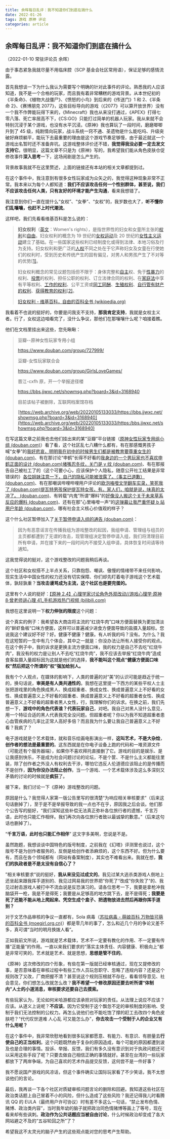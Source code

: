 ```yaml
---
title: 余晖每日乱评：我不知道你们到底在搞什么
date: 2022-01-26
tags: 游戏 原神 评论
categories: article
---
```


## 余晖每日乱评：我不知道你们到底在搞什么

（2022-01-10 常驻评论员 余晖）

由于事态紧急我就尽量不用临床腔（SCP 基金会社区常用语），保证足够的感情流露。

首先我想谈一下为什么我认为需要写个明确的针对此事件的评论。熟悉我的人应该知道，我不是一个合格的玩家，而且我有着非常糟糕的游戏背景。从本世纪初的《半条命》、《植物大战僵尸》、《愤怒的小鸟》到后来的《传送门》1 和 2、《半条命 2》、《赛博朋克 2077》，这些目标导向的游戏（《2077》可以算开放世界）没有一个我不作弊能玩得下来的，《Minecraft》我也从来没打通过，《APEX》打得七零八落、死亡率居高不下，《CS:GO》只能打过简单的机器人玩家。我从来就不会特别沉浸于某个游戏，也没有水平沉浸。《原神》我也算玩了一段时间，磨磨唧唧升到了 45 级，纯剧情向玩家，战斗系统一窍不通、圣遗物是什么能吃吗、升级突破好麻烦躺平，能玩下去最重要的理由是这个游戏节奏足够慢，由于最近就这一个游戏出名暂时还不准备弃坑。这游戏整体评价还不错，**我觉得我没必要一定去发文支持它**。很明显，这篇文章不只是为《原神》写的，我希望我们能从角色皮肤仓促修改事件**深入思考**一下，这场闹剧是怎么产生的。

背景故事我就不在这里赘述，上面的链接还有本站的相关文章都提到过。

在这个事件中，我注意到有很多女性玩家成为众矢之的，我觉得这种现象非常不正常。我本来以为每个人都知道：**我们不应该攻击任何一个性别群体，甚至说，我们不应该攻击任何人类，只有友好的环境才能产生沟通**，看来我想错了。

我注意到你们一直在提什么“女权”、“女拳”、“女权”的，我岁数也大了，**听不懂你们乱嚷嚷，也赶不上时代潮流**。

这样吧，我们先看看维基百科是怎么说的：

> **妇女权利**（[英文](https://zh.wikipedia.org/wiki/英文)：Women's rights），是指世界性的妇女和女童所主张的[权利](https://zh.wikipedia.org/wiki/權利)和[自由](https://zh.wikipedia.org/wiki/自由)。妇女权利的概念为 19 世纪的[女权运动](https://zh.wikipedia.org/wiki/女權運動)及 20 世纪的[女性主义运动](https://zh.wikipedia.org/w/index.php?title=女性主義運動&action=edit&redlink=1)建立了基础。在一些国家这些权利已经制度化或得到法律、本地习俗及行为支持。妇女权利和更广泛的[人权](https://zh.wikipedia.org/wiki/人權)不同之处在于它声称妇女及女童在行使她们的权利时，受到历史和传统产生的固有偏见，对男人和男孩产生了不对等的优势[[1\]](https://zh.wikipedia.org/wiki/婦女權利#cite_note-Hosken-1)。
>
> 妇女权利概念的常见议题包括但不限于：身体完整和[自主](https://zh.wikipedia.org/wiki/自主)权、免于[性暴力](https://zh.wikipedia.org/wiki/性暴力)的权利、[投票](https://zh.wikipedia.org/wiki/妇女投票)的权利、担任公职的权利、订立法律合同的权利、在[家庭法](https://zh.wikipedia.org/wiki/家庭法)中享有平等权利、[工作的权利](https://zh.wikipedia.org/w/index.php?title=工作的权利&action=edit&redlink=1)、公平工资或[同工同酬](https://zh.wikipedia.org/wiki/同工同酬)、[生殖权利](https://zh.wikipedia.org/wiki/生殖权利)、[自行管有财产的权利](https://zh.wikipedia.org/wiki/财产权)、[获得教育的权利](https://zh.wikipedia.org/wiki/受教育权)[[2\]](https://zh.wikipedia.org/wiki/婦女權利#cite_note-quarterly-2)。
>
> [妇女权利 - 维基百科，自由的百科全书 (wikipedia.org)](https://zh.wikipedia.org/wiki/婦女權利)

我看着不也说的挺好的，你要是问我支不支持，**那我肯定支持**，我就是女权主义者。行了，女权这边咱看完了，没什么争议，那他们在那嚷嚷什么呢？咱接着瞧。

他们在文档里挂出来这些，您先瞅瞅：

> 豆瓣--原神女性玩家专用小组
>
> https://www.douban.com/group/727999/
>
> 豆瓣-女性玩家联合会
>
> https://www.douban.com/group/GirlsLoveGames/
>
> 晋江-cxfh 原，开一个举报途径楼
>
> https://bbs.jjwxc.net/showmsg.php?board=3&id=3168940
>
> 目前该帖子被删除，互联网档案馆存档
>
> [https://web.archive.org/web/20220105133033/https://bbs.jjwxc.net/showmsg.php?board=3&id=3168940](https://web.archive.org/web/20220105133033/https:/bbs.jjwxc.net/showmsg.php?board=3&id=3168940)

在写这篇文章之前我也去他们挂出来的某“豆瓣”平台链接（[原神女性玩家专用组小组 (douban.com)](https://www.douban.com/group/727999/)）看了看，这个社区乱七八糟什么都有，有在那感慨男孩子喊“女拳”的[我好悲哀，明明我在初中的时候男生们都是被教育要尊重女生的 (douban.com)](https://www.douban.com/group/topic/257617120/?_dtcc=1&_i=1795655_lkqB7s)、有在那讨论“申鹤”长得不好看的[我身边的一个男玩家也不喜欢申鹤正面的设计 (douban.com)](https://www.douban.com/group/topic/257614464/?_dtcc=1&_i=1795605_lkqB7s)[堵嘴忍冬纹，关门是 y 纹 (douban.com)](https://www.douban.com/group/topic/257543360/?_dtcc=1&_i=1796212_lkqB7s)、有在那报告自己被社工了的（这个可要小心，应该保护个人隐私，随意公开社工结果是非常错误的）[各位姐妹注意一下，自己的隐私可能被泄露了。（事主已道歉） (douban.com)](https://www.douban.com/group/topic/257576299/?_dtcc=1&_i=1795608_lkqB7s)、有在那嘲讽哔哩哔哩用户评论的[欧泡咯噔文学翻车实录，笑死我了 (douban.com)](https://www.douban.com/group/topic/257571104/?_dtcc=1&_i=1795594_lkqB7s)[提瓦特男孩保护提瓦特女孩，有。家人们，咱就是说，味真的太冲了。 (douban.com)](https://www.douban.com/group/topic/257489073/?_dtcc=1&_i=1796203_lkqB7s)、有转载“内鬼”所谓“爆料”的[好像没人搬这个关于未来草系反应的爆料 (douban.com)](https://www.douban.com/group/topic/257577098/?_dtcc=1&_i=1795777_lkqB7s)、还有在那”心里咯噔一声“的[这弹幕让我严重怀疑 b 站用户年龄 (douban.com)](https://www.douban.com/group/topic/257570175/?_dtcc=1&_i=1795765_lkqB7s)，哪有社会主义核心价值观的样子？

这个什么社区暂停加入了[关于暂停申请入组的通告 (douban.com)](https://www.douban.com/group/topic/257296495/?_dtcc=1&_i=1795762_lkqB7s)：

> 因为有恶意谣言在传播我组为游戏整改的起因，我组申请、管理组与组员的主页都都遭到了无谓的攻击，现管理组决定暂停申请入组，我们将清理目前所有申请，并在接下来的一段时间内不接受入组申请，具体恢复时间请等待通知。

这我觉得说的挺对，这个游戏整改的问题我稍后再谈。

这个社区和女权搭不上半点关系，只靠抱怨、嘲讽、傲慢的情绪带不来任何影响，现实生活中中国女性的权力还没有切实保障、你们却先盯着电子游戏这个艺术载体，孰轻孰重？**当攻击谩骂成为主流，这个社区也是要完蛋的。**

这里有个人说的挺好：[【原神 2.4】心理学家讨论角色外观改动//游戏心理学·原神 8·曾老师讲心理 41\_手机游戏热门视频 (bilibili.com)](https://www.bilibili.com/video/BV1Qa411q7v2)

我想在这里说明一下**权力伸张的限度**这个问题：

说个真实的例子：我希望各大商店将主流的“红烧牛肉”口味方便面替换为更加清淡的”鲜虾鱼板“口味方便面，这样可以普遍减少进食方便面导致的盐摄入量超标。您说我这个建议好不好？好。健康不健康？健康。有人听我的吗？没有。为什么？我在这短暂的一生中有几个体会，其中之一就是：你没办法让所有人接受你的观点。在这个例子中，我的诉求是更换主流方便面口味，我的权力是自己不去吃“红烧牛肉”，我没有的权力是让别人不去吃“红烧牛肉”，我不应该去举报“红烧牛肉”造成食客盐摄入量超标因为这就是他们的选择，**我不能叫这个观点“健康方便面口味权”然后把这个所谓的“权”强加给别人。**

我有个个人观点，在媒体的影响下，人类的普遍的对“美”的认识可能是趋近于统一的，换句话说，**审美是有人类共通性的**。我想在这里提一下西方的某些平权人士主张把游戏里的角色换成黑人、换成超重者、换成女性、换成普遍意义上不好看的女性、换成普遍意义上不好看的超重者、换成普遍意义上不好看的超重者女性、换成普遍意义上不好看的超重者黑人女性，行，我理解你们的诉求。在换之前，我们先想一下，**游戏中的角色代表谁？代表玩家自己**，对吧。我自己对黑人没什么意见，用一个特征合适的黑人代表我完全没问题。但超重者呢？你以为我不知道超重者患心血管疾病的几率比正常人高好多倍？而且我为什么要让我自己普遍意义上不好看？我疯了？

电子游戏就是个艺术载体，就和音乐绘画电影演出一样，**这叫艺术，不是大杂烩**，**创作者的想法是最重要的**。这东西就是在你电子设备上跑的代码和一堆资源文件（可能还有个服务器端），如果你不喜欢拜托直接删了它。游戏的目的是娱乐、是让我感到快乐，不是成为社会问题讨论的论坛，不是个筐、不是什么主义都能往里装，除了创作者之外没人有权利去干涉，哪怕它违反人伦道德应该阻止的是传播而不是创作，**因为你没办法阻止创作**。当一个游戏、一个艺术载体涉及这么多深刻又矛盾的讨论的时候就是**疯狂**了。

接下来，我们讨论一下《原神》游戏整改的问题。

原因是什么？我觉得人家第一版公告里写的很清楚“为响应相关审核要求”（后来这句话删掉了），至于是不是举报导致的我一点也不在乎，原因我之后会谈。他们那个公告写的挺好，“我们深知这些补偿无法真正弥补各位旅行者的遗憾，千言万语，此时也只能汇作相伴。我们再次向各位旅行者致以最诚挚的歉意。”（后来这句话也删掉了）。

“**千言万语，此时也只能汇作相伴**” 这文字多美啊，您说是不是。

虽然跑题，我想谈谈中国特色的版号制度，之前我在《幻塔》评测里也说过，这个版号不是为创作者服务的，反倒是给创作者添麻烦的，这个东西不好。但为什么要有，而且在各个领域都有（网站有备案制度），其实也不难看出来。我就在想，**我们的执政者是不是太没有自信心了？**

”相关审核要求“说的挺好，**我从来没见过成文的**。我见过某大逃杀类游戏人倒地上还坐起来跟我挥手道别的、我见过网易我的世界把”你死了“改成”你失败了“的、我见过射击游戏人被打中不流血说是反恐演习的。请各位思考一下，我要是拿枪冲我脑袋开一枪，我是不是得死；我要是从足够高的地方跳下去，是不是得死；**我要是死了还能不能从地上爬起来、凭空生成个盒子、把遗物放进去然后再跟你挥手道别？**

对于文艺作品审核的争议一直都有，Sola 病毒（[苏拉病毒 - 萌娘百科 万物皆可萌的百科全书 (moegirl.org.cn)](https://zh.moegirl.org.cn/苏拉病毒)）都是零几年的事了，怎么和近几个月的争论又差不多，真可谓“当时的明月换拨人看”。

正如我前文所说，游戏就是艺术载体，艺术不一定要有教化的作用、不一定要有传播”正能量”的作用。一直以来我们要求的“落实主体责任、内容健康、积极向上”都是非常可笑的，艺术就是艺术、就是思想，**思想是管不住的**。

《原神》这次修改的四个形象，有些在第一版就已经审核通过，现在又提修改的事，是否意味着在审核过程中有些工作人员玩忽职守、忽略了违规内容？还是这个规则改了又改，厂商把握不清？甚至说这个规则压根就不存在，看看领导意见、社会意见，你们想怎么改就怎么改？**我不希望一个修改原因还要去听所谓“体制内”人士的小道消息，审核要求还要自己去摸索。**

有些玩家认为，无论如何米哈游都应该承担对玩家的责任。从法理上说应不应该？应该。从道义上说呢？**不应该**。因为它受制于这个飘忽不定的审核制度的影响、受制于我们无法控制的公权力。再怎么说他们也不能吃饱了撑的赶工去改四个角色皮肤吧？“代代叹世道难 人心乱 可又能怎么办”，**你去攻击一个受制于人的企业又有什么用呢？**

在这个事件中，我非常欣慰地看到很多玩家都愿意、有能力、有意识、有胆量去**行使自己的正当权利**。这个问题既然由于复杂的原因造成，每个可能的原因都遭到波及也是合理的事情。投诉、举报、反馈，我们有多久没有意识到对于执政问题还可以采用这些手段了呢？只要去做自己相信正确的事情就好。甚至在台湾的一些玩家都放下了两岸争端，为自己喜欢的艺术作品提交反馈，这何尝不是一件好事？

我不愿说国产游戏的风凉话，但这个事件确实让国际玩家看了不少笑话，我不太想谈他们的言论。

最后，我再谈一下各个社区对质疑审核问题言论的删除和回避。我知道这些社区在政治类话题上自己冒着不小的风险，但什么造成了这些风险？我还记得我儿时看腾讯 QQ 的 EULA（最终用户许可协议）时有差不多这么一句话，“禁止发布色情、赌博、政治类内容”，当时我年幼的脑子就把政治同色情赌博等画上了等号，现在看来却有些讽刺。**政治作为公共话题应当被自由讨论**，什么时候政治却变成了各大网站避之不及的“五谷轮回之所”了？

希望我这不太灵光的脑子产生的这些观点能对您的思考产生帮助。
